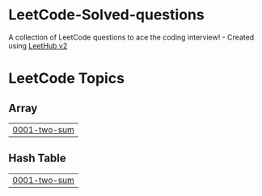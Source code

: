 # LeetCode-Solved-questions
A collection of LeetCode questions to ace the coding interview! - Created using [LeetHub v2](https://github.com/arunbhardwaj/LeetHub-2.0)

<!---LeetCode Topics Start-->
# LeetCode Topics
## Array
|  |
| ------- |
| [0001-two-sum](https://github.com/Rohit99Kumar/LeetCode-Solved-questions/tree/master/0001-two-sum) |
## Hash Table
|  |
| ------- |
| [0001-two-sum](https://github.com/Rohit99Kumar/LeetCode-Solved-questions/tree/master/0001-two-sum) |
<!---LeetCode Topics End-->